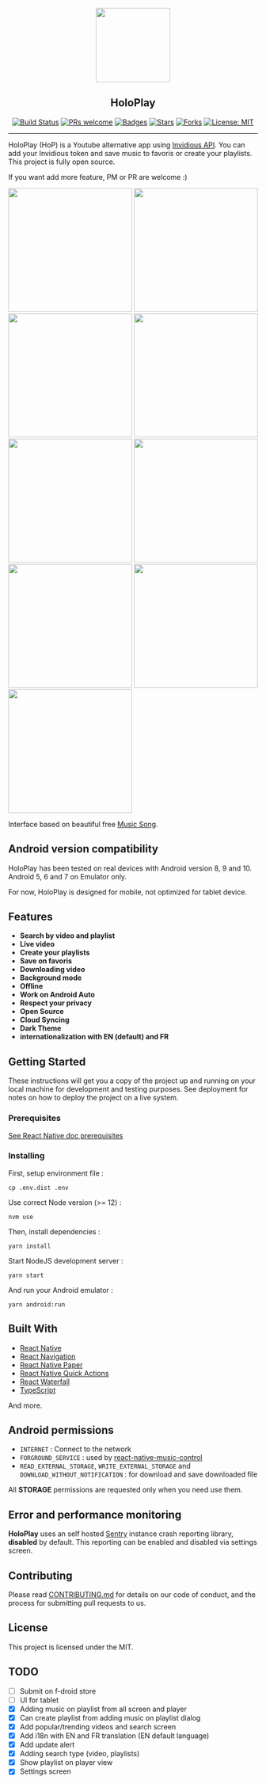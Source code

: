 <p align="center"><img src="./docs/logo.png" width="150" /></p>
<h2 align="center">HoloPlay</h2>
<p align="center">
    <a href="https://travis-ci.org/stephane-r/HoloPlay"><img src="https://img.shields.io/github/v/tag/stephane-r/HoloPlay" alt="Build Status"></a>
    <a href="https://github.com/stephane-r/HoloPlay/pulls"><img src="https://img.shields.io/badge/PRs-welcome-brightgreen.svg" alt="PRs welcome"></a>
    <a href="https://github.com/stephane-r/HoloPlay/tags"><img src="https://www.repostatus.org/badges/latest/active.svg" alt="Badges"></a>
    <a href="https://github.com/stephane-r/HoloPlay/tags"><img src="https://img.shields.io/github/stars/stephane-r/HoloPlay?label=%E2%AD%90%20Stars" alt="Stars"></a>
    <a href="https://github.com/stephane-r/HoloPlay/tags"><img src="https://img.shields.io/github/forks/stephane-r/HoloPlay?color=%23ff69b4" alt="Forks"></a>
    <a href="https://opensource.org/licenses/MIT"><img src="https://img.shields.io/badge/License-MIT-yellow.svg" alt="License: MIT"></a>
</p>

<hr>

HoloPlay (HoP) is a Youtube alternative app using [Invidious API](https://github.com/omarroth/invidious). You can add your Invidious token and save music to favoris or create your playlists. This project is fully open source.

If you want add more feature, PM or PR are welcome :)

[<img src="fastlane/metadata/android/en-US/images/phoneScreenshots/dashboard.jpg" width=250>](./fastlane/metadata/android/en-US/images/phoneScreenshots/dashboard.jpg)
[<img src="fastlane/metadata/android/en-US/images/phoneScreenshots/search.jpg" width=250>](./fastlane/metadata/android/en-US/images/phoneScreenshots/search.jpg)
[<img src="fastlane/metadata/android/en-US/images/phoneScreenshots/playlists.jpg" width=250>](./fastlane/metadata/android/en-US/images/phoneScreenshots/playlists.jpg)
[<img src="fastlane/metadata/android/en-US/images/phoneScreenshots/favoris.jpg" width=250>](./fastlane/metadata/android/en-US/images/phoneScreenshots/favoris.jpg)
[<img src="fastlane/metadata/android/en-US/images/phoneScreenshots/dashboard-dark.jpg" width=250>](./fastlane/metadata/android/en-US/images/phoneScreenshots/dashboard-dark.jpg)
[<img src="fastlane/metadata/android/en-US/images/phoneScreenshots/player.jpg" width=250>](./fastlane/metadata/android/en-US/images/phoneScreenshots/player.jpg)
[<img src="fastlane/metadata/android/en-US/images/phoneScreenshots/drawler.jpg" width=250>](./fastlane/metadata/android/en-US/images/phoneScreenshots/drawler.jpg)
[<img src="fastlane/metadata/android/en-US/images/phoneScreenshots/settings.jpg" width=250>](./fastlane/metadata/android/en-US/images/phoneScreenshots/settings.jpg)
[<img src="fastlane/metadata/android/en-US/images/phoneScreenshots/quick-actions.jpg" width=250>](./fastlane/metadata/android/en-US/images/phoneScreenshots/quick-actions.jpg)

Interface based on beautiful free [Music Song](https://www.uplabs.com/posts/music-song).

## Android version compatibility

HoloPlay has been tested on real devices with Android version 8, 9 and 10. Android 5, 6 and 7 on Emulator only.

For now, HoloPlay is designed for mobile, not optimized for tablet device.

## Features

- **Search by video and playlist**
- **Live video**
- **Create your playlists**
- **Save on favoris**
- **Downloading video**
- **Background mode**
- **Offline**
- **Work on Android Auto**
- **Respect your privacy**
- **Open Source**
- **Cloud Syncing**
- **Dark Theme**
- **internationalization with EN (default) and FR**

## Getting Started

These instructions will get you a copy of the project up and running on your local machine for development and testing purposes. See deployment for notes on how to deploy the project on a live system.

### Prerequisites

[See React Native doc prerequisites](https://reactnative.dev/docs/getting-started#prerequisites)

### Installing

First, setup environment file :

`cp .env.dist .env`

Use correct Node version (>= 12) :

`nvm use`

Then, install dependencies :

`yarn install`

Start NodeJS development server :

`yarn start`

And run your Android emulator :

`yarn android:run`

## Built With

- [React Native](https://facebook.github.io/react-native/)
- [React Navigation](https://reactnavigation.org/)
- [React Native Paper](https://github.com/callstack/react-native-paper)
- [React Native Quick Actions](https://github.com/jordanbyron/react-native-quick-actions)
- [React Waterfall](https://github.com/didierfranc/react-waterfall)
- [TypeScript](https://www.typescriptlang.org/)

And more.

## Android permissions

- `INTERNET` : Connect to the network
- `FORGROUND_SERVICE` : used by [react-native-music-control](https://github.com/tanguyantoine/react-native-music-control)
- `READ_EXTERNAL_STORAGE`, `WRITE_EXTERNAL_STORAGE` and `DOWNLOAD_WITHOUT_NOTIFICATION` : for download and save downloaded file

All **STORAGE** permissions are requested only when you need use them.

## Error and performance monitoring

**HoloPlay** uses an self hosted [Sentry](https://sentry.io/welcome/) instance crash reporting library, **disabled** by default. This reporting can be enabled and disabled via settings screen.

## Contributing

Please read [CONTRIBUTING.md]() for details on our code of conduct, and the process for submitting pull requests to us.

## License

This project is licensed under the MIT.

## TODO

- [ ] Submit on f-droid store
- [ ] UI for tablet
- [x] Adding music on playlist from all screen and player
- [x] Can create playlist from adding music on playlist dialog
- [x] Add popular/trending videos and search screen
- [x] Add i18n with EN and FR translation (EN default language)
- [x] Add update alert
- [x] Adding search type (video, playlists)
- [x] Show playlist on player view
- [x] Settings screen
